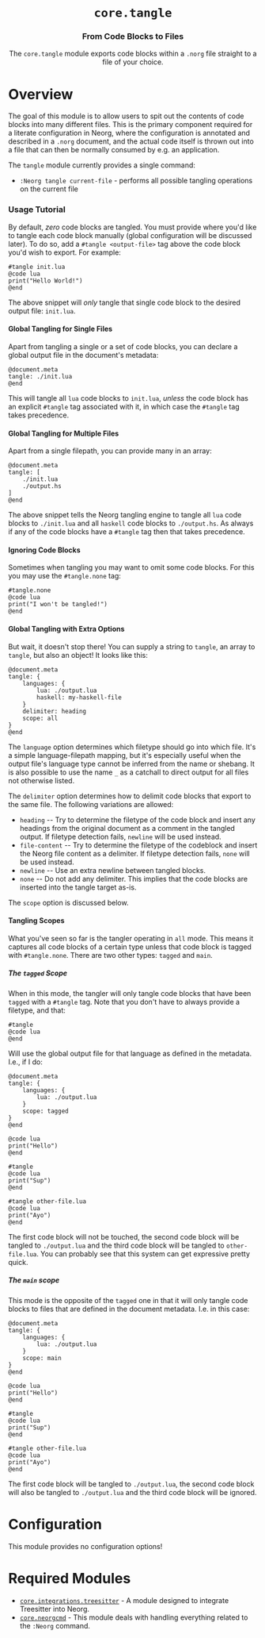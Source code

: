 <div align="center">

# `core.tangle`

### From Code Blocks to Files

The `core.tangle` module exports code blocks within a `.norg` file straight to a file of your choice.



</div>

# Overview

The goal of this module is to allow users to spit out the contents of code blocks into
many different files. This is the primary component required for a literate configuration in Neorg,
where the configuration is annotated and described in a `.norg` document, and the actual code itself
is thrown out into a file that can then be normally consumed by e.g. an application.

The `tangle` module currently provides a single command:
- `:Neorg tangle current-file` - performs all possible tangling operations on the current file

### Usage Tutorial
By default, *zero* code blocks are tangled. You must provide where you'd like to tangle each code block manually (global configuration will be discussed later).
To do so, add a `#tangle <output-file>` tag above the code block you'd wish to export. For example:

```norg
#tangle init.lua
@code lua
print("Hello World!")
@end
```
The above snippet will *only* tangle that single code block to the desired output file: `init.lua`.

#### Global Tangling for Single Files
Apart from tangling a single or a set of code blocks, you can declare a global output file in the document's metadata:
```norg
@document.meta
tangle: ./init.lua
@end
```

This will tangle all `lua` code blocks to `init.lua`, *unless* the code block has an explicit `#tangle` tag associated with it, in which case
the `#tangle` tag takes precedence.

#### Global Tangling for Multiple Files
Apart from a single filepath, you can provide many in an array:
```norg
@document.meta
tangle: [
    ./init.lua
    ./output.hs
]
@end
```

The above snippet tells the Neorg tangling engine to tangle all `lua` code blocks to `./init.lua` and all `haskell` code blocks to `./output.hs`.
As always if any of the code blocks have a `#tangle` tag then that takes precedence.

#### Ignoring Code Blocks
Sometimes when tangling you may want to omit some code blocks. For this you may use the `#tangle.none` tag:
```norg
#tangle.none
@code lua
print("I won't be tangled!")
@end
```

#### Global Tangling with Extra Options
But wait, it doesn't stop there! You can supply a string to `tangle`, an array to `tangle`, but also an object!
It looks like this:
```norg
@document.meta
tangle: {
    languages: {
        lua: ./output.lua
        haskell: my-haskell-file
    }
    delimiter: heading
    scope: all
}
@end
```

The `language` option determines which filetype should go into which file.
It's a simple language-filepath mapping, but it's especially useful when the output file's language type cannot be inferred from the name or shebang.
It is also possible to use the name `_` as a catchall to direct output for all files not otherwise listed.

The `delimiter` option determines how to delimit code blocks that export to the same file.
The following variations are allowed:

* `heading` -- Try to determine the filetype of the code block and insert any headings from the original document as a comment in the tangled output.
  If filetype detection fails, `newline` will be used instead.
* `file-content` -- Try to determine the filetype of the codeblock and insert the Neorg file content as a delimiter.
  If filetype detection fails, `none` will be used instead.
* `newline` -- Use an extra newline between tangled blocks.
* `none` -- Do not add any delimiter. This implies that the code blocks are inserted into the tangle target as-is.

The `scope` option is discussed below.

#### Tangling Scopes
What you've seen so far is the tangler operating in `all` mode. This means it captures all code blocks of a certain type unless that code block is tagged
with `#tangle.none`. There are two other types: `tagged` and `main`.

##### The `tagged` Scope
When in this mode, the tangler will only tangle code blocks that have been `tagged` with a `#tangle` tag.
Note that you don't have to always provide a filetype, and that:
```norg
#tangle
@code lua
@end
```
Will use the global output file for that language as defined in the metadata. I.e., if I do:
```norg
@document.meta
tangle: {
    languages: {
        lua: ./output.lua
    }
    scope: tagged
}
@end

@code lua
print("Hello")
@end

#tangle
@code lua
print("Sup")
@end

#tangle other-file.lua
@code lua
print("Ayo")
@end
```
The first code block will not be touched, the second code block will be tangled to `./output.lua` and the third code block will be tangled to `other-file.lua`. You
can probably see that this system can get expressive pretty quick.

##### The `main` scope
This mode is the opposite of the `tagged` one in that it will only tangle code blocks to files that are defined in the document metadata. I.e. in this case:
```norg
@document.meta
tangle: {
    languages: {
        lua: ./output.lua
    }
    scope: main
}
@end

@code lua
print("Hello")
@end

#tangle
@code lua
print("Sup")
@end

#tangle other-file.lua
@code lua
print("Ayo")
@end
```
The first code block will be tangled to `./output.lua`, the second code block will also be tangled to `./output.lua` and the third code block will be ignored.

# Configuration

This module provides no configuration options!

# Required Modules

- [`core.integrations.treesitter`](https://github.com/nvim-neorg/neorg/wiki/Treesitter-Integration) - A module designed to integrate Treesitter into Neorg.
- [`core.neorgcmd`](https://github.com/nvim-neorg/neorg/wiki/Neorgcmd-Module) - This module deals with handling everything related to the `:Neorg` command.

